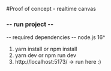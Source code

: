 #Proof of concept - realtime canvas

### -- run project --

-- required dependencies --
node.js 16^

1. yarn install or npm install
2. yarn dev or npm run dev
3. http://localhost:5173/ -> run here :)
